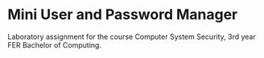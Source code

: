 # Mini User and Password Manager

Laboratory assignment for the course Computer System Security, 3rd year FER Bachelor of Computing.

